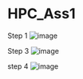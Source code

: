 # HPC_Ass1

Step 1
![image](https://user-images.githubusercontent.com/80448188/196366331-c6d245b4-bca7-4127-bc06-5e8dad98496c.png)

Step 3
![image](https://user-images.githubusercontent.com/80448188/196366465-4377caae-6555-4865-996c-61d5832b27ee.png)

step 4
![image](https://user-images.githubusercontent.com/80448188/196366521-77b636fc-4c30-4c2c-9c54-7af7e0e11ec5.png)

